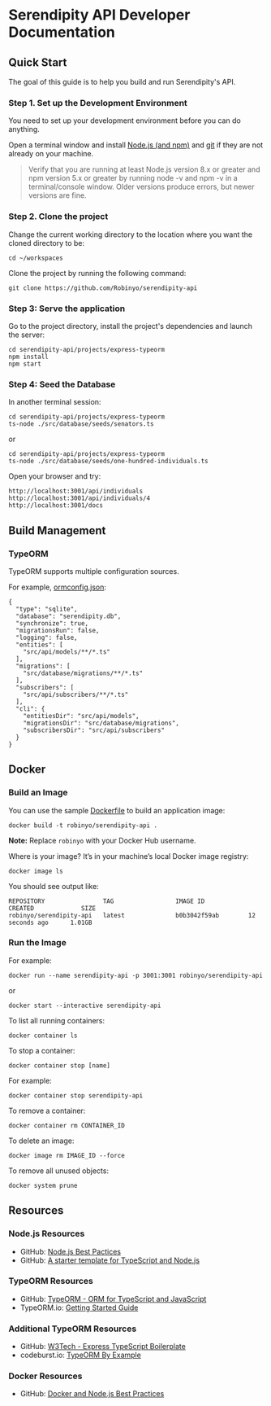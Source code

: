 # Serendipity API Developer Documentation

## Quick Start

The goal of this guide is to help you build and run Serendipity's API.

### Step 1. Set up the Development Environment 

You need to set up your development environment before you can do anything.

Open a terminal window and install [Node.js (and npm)](https://nodejs.org/en/download/) and [git](https://git-scm.com/) if they are not already on your machine.

> Verify that you are running at least Node.js version 8.x or greater and npm version 5.x or greater by running node -v and npm -v in a terminal/console window. Older versions produce errors, but newer versions are fine.

### Step 2. Clone the project 

Change the current working directory to the location where you want the cloned directory to be:

```
cd ~/workspaces
```

Clone the project by running the following command:

```
git clone https://github.com/Robinyo/serendipity-api
```

### Step 3: Serve the application 

Go to the project directory, install the project's dependencies and launch the server:

```
cd serendipity-api/projects/express-typeorm
npm install
npm start
```

### Step 4: Seed the Database

In another terminal session: 

```
cd serendipity-api/projects/express-typeorm
ts-node ./src/database/seeds/senators.ts
```

or

```
cd serendipity-api/projects/express-typeorm
ts-node ./src/database/seeds/one-hundred-individuals.ts
```

Open your browser and try:

```
http://localhost:3001/api/individuals
http://localhost:3001/api/individuals/4
http://localhost:3001/docs
```

## Build Management

### TypeORM

TypeORM supports multiple configuration sources. 

For example, [ormconfig.json](https://typeorm.io/#/using-ormconfig):

```
{
  "type": "sqlite",
  "database": "serendipity.db",
  "synchronize": true,
  "migrationsRun": false,
  "logging": false,
  "entities": [
    "src/api/models/**/*.ts"
  ],
  "migrations": [
    "src/database/migrations/**/*.ts"
  ],
  "subscribers": [
    "src/api/subscribers/**/*.ts"
  ],
  "cli": {
    "entitiesDir": "src/api/models",
    "migrationsDir": "src/database/migrations",
    "subscribersDir": "src/api/subscribers"
  }
}
```

## Docker

### Build an Image

You can use the sample 
[Dockerfile](https://github.com/Robinyo/serendipity-api/tree/master/projects/express-typeorm/Dockerfile) to build an 
application image:

```
docker build -t robinyo/serendipity-api .
```

**Note:** Replace `robinyo` with your Docker Hub username.

Where is your image? It’s in your machine’s local Docker image registry:

```
docker image ls
```

You should see output like:

```
REPOSITORY                TAG                 IMAGE ID            CREATED             SIZE
robinyo/serendipity-api   latest              b0b3042f59ab        12 seconds ago      1.01GB
```

### Run the Image

For example:

```
docker run --name serendipity-api -p 3001:3001 robinyo/serendipity-api
```

or

```
docker start --interactive serendipity-api
```

To list all running containers:

```
docker container ls
```

To stop a container:

```
docker container stop [name]
```

For example:

```
docker container stop serendipity-api
```

To remove a container:

```
docker container rm CONTAINER_ID
```

To delete an image:

```
docker image rm IMAGE_ID --force
```

To remove all unused objects:

```
docker system prune
```

## Resources

### Node.js Resources

* GitHub: [Node.js Best Pactices](https://github.com/i0natan/nodebestpractices)
* GitHub: [A starter template for TypeScript and Node.js](https://github.com/microsoft/TypeScript-Node-Starter)

### TypeORM Resources

* GitHub: [TypeORM - ORM for TypeScript and JavaScript](https://github.com/typeorm/typeorm)
* TypeORM.io: [Getting Started Guide](https://typeorm.io/#/)

### Additional TypeORM Resources

* GitHub: [W3Tech - Express TypeScript Boilerplate](https://github.com/w3tecch/express-typescript-boilerplate)
* codeburst.io: [TypeORM By Example](https://codeburst.io/typeorm-by-example-part-1-6d6da04f9f23)

### Docker Resources

* GitHub: [Docker and Node.js Best Practices](https://github.com/nodejs/docker-node/blob/master/docs/BestPractices.md)
